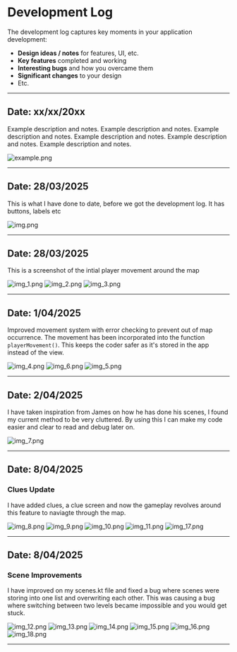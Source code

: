 # Development Log

The development log captures key moments in your application development:

- **Design ideas / notes** for features, UI, etc.
- **Key features** completed and working
- **Interesting bugs** and how you overcame them
- **Significant changes** to your design
- Etc.

---

## Date: xx/xx/20xx

Example description and notes. Example description and notes. Example description and notes. Example description and notes. Example description and notes. Example description and notes.

![example.png](screenshots/example.png)

---

## Date: 28/03/2025

This is what I have done to date, before we got the development log. It has buttons, labels etc

![img.png](img.png)

---

## Date: 28/03/2025

This is a screenshot of the intial player movement around the map

![img_1.png](img_1.png)
![img_2.png](img_2.png)
![img_3.png](img_3.png)

---

## Date: 1/04/2025

Improved movement system with error checking to prevent out of map occurrence. The movement has been incorporated into the function ```playerMovement()```.
This keeps the coder safer as it's stored in the app instead of the view.

![img_4.png](img_4.png)
![img_6.png](img_6.png)
![img_5.png](img_5.png)

---

## Date: 2/04/2025

I have taken inspiration from James on how he has done his scenes, I found my current method to be very cluttered.
By using this I can make my code easier and clear to read and debug later on.

![img_7.png](img_7.png)

---

## Date: 8/04/2025

### Clues Update

I have added clues, a clue screen and now the gameplay revolves around this feature to naviagte through the map.

![img_8.png](img_8.png)
![img_9.png](img_9.png)
![img_10.png](img_10.png)
![img_11.png](img_11.png)
![img_17.png](img_17.png)

---

## Date: 8/04/2025

### Scene Improvements

I have improved on my scenes.kt file and fixed a bug where scenes were storing into one list and overwriting each other.
This was causing a bug where switching between two levels became impossible and you would get stuck.

![img_12.png](img_12.png)
![img_13.png](img_13.png)
![img_14.png](img_14.png)
![img_15.png](img_15.png)
![img_16.png](img_16.png)
![img_18.png](img_18.png)

--- 



